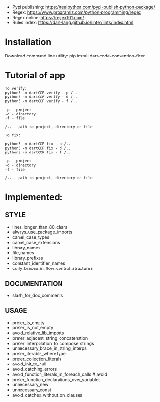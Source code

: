 - Pypi publishing: https://realpython.com/pypi-publish-python-package/
- Regex: https://www.programiz.com/python-programming/regex
- Regex online: https://regex101.com/
- Rules index: https://dart-lang.github.io/linter/lints/index.html

# Installation
Download command line utility:
pip install dart-code-convention-fixer

# Tutorial of app

```
To verify:
python3 -m dartCCF verify - p /..
python3 -m dartCCF verify - d /..
python3 -m dartCCF verify - f /..

-p - project
-d - directory 
-f - file 

/.. - path to project, directory or file 

To fix:

python3 -m dartCCF fix - p /..
python3 -m dartCCF fix - d /..
python3 -m dartCCF fix - f /..

-p - project
-d - directory 
-f - file 

/.. - path to project, directory or file 
```

# Implemented:
## STYLE
- lines_longer_than_80_chars
- always_use_package_imports
- camel_case_types
- camel_case_extensions
- library_names
- file_names
- library_prefixes
- constant_identifier_names
- curly_braces_in_flow_control_structures
## DOCUMENTATION
- slash_for_doc_comments
## USAGE
- prefer_is_empty
- prefer_is_not_empty
- avoid_relative_lib_imports
- prefer_adjacent_string_concatenation
- prefer_interpolation_to_compose_strings
- unnecessary_brace_in_string_interps
- prefer_iterable_whereType
- prefer_collection_literals
- avoid_init_to_null
- avoid_catching_errors
- avoid_function_literals_in_foreach_calls # avoid
- prefer_function_declarations_over_variables
- unnecessary_new 
- unnecessary_const
- avoid_catches_without_on_clauses
 
